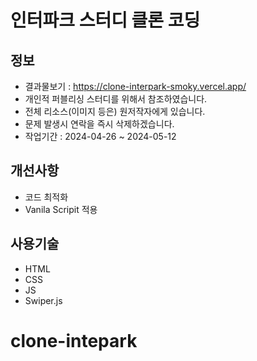 # 인터파크 스터디 클론 코딩


## 정보

- 결과물보기 : https://clone-interpark-smoky.vercel.app/
- 개인적 퍼블리싱 스터디를 위해서 참조하였습니다.
- 전체 리소스(이미지 등은) 원저작자에게 있습니다.
- 문제 발생시 연락을 즉시 삭제하겠습니다.
- 작업기간 : 2024-04-26 ~ 2024-05-12

## 개선사항

- 코드 최적화
- Vanila Scripit 적용

## 사용기술

- HTML
- CSS
- JS
- Swiper.js


# clone-intepark
